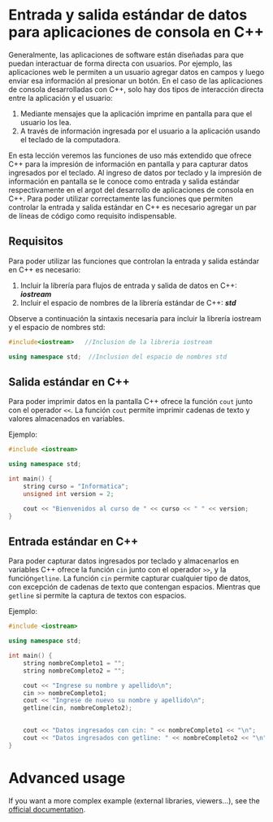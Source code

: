 # Entrada y salida estándar de datos para aplicaciones de consola en C++

Generalmente, las aplicaciones de software están diseñadas para que puedan interactuar de forma directa con usuarios. Por ejemplo, las aplicaciones web le permiten a un usuario agregar datos en campos y luego enviar esa información al presionar un botón.
En el caso de las aplicaciones de consola desarrolladas con C++, solo hay dos tipos de interacción directa entre la aplicación y el usuario: 
<ol>
<li>Mediante mensajes que la aplicación imprime en pantalla para que el usuario los lea.</li>
<li>A través de información ingresada por el usuario a la aplicación usando el teclado de la computadora.</li>
</ol>

En esta lección veremos las funciones de uso más extendido que ofrece C++ para la impresión de información en pantalla y para capturar datos ingresados por el teclado.
Al ingreso de datos por teclado y la impresión de información en pantalla se le conoce como entrada y salida estándar respectivamente en el argot del desarrollo de aplicaciones de consola en C++.
Para poder utilizar correctamente las funciones que permiten controlar la entrada y salida estándar en C++ es necesario agregar un par de líneas de código como requisito indispensable.

## Requisitos

Para poder utilizar las funciones que controlan la entrada y salida estándar en C++ es necesario:
<ol>
<li>Incluir la librería para flujos de entrada y salida de datos en C++: <b><i>iostream</i></b></li>
<li>Incluir el espacio de nombres de la librería estándar de C++: <b><i>std</i></b></li>
</ol>

Observe a continuación la sintaxis necesaria para incluir la librería iostream y el espacio de nombres std:

```C++
#include<iostream>   //Inclusion de la libreria iostream

using namespace std;  //Inclusion del espacio de nombres std

```

## Salida estándar en C++

Para poder imprimir datos en la pantalla C++ ofrece la función `cout` junto con el operador `<<`. La función `cout` permite imprimir cadenas de texto y valores almacenados en variables.

Ejemplo:

```C++ runnable
#include <iostream>

using namespace std;

int main() {
	string curso = "Informatica";
    unsigned int version = 2;

    cout << "Bienvenidos al curso de " << curso << " " << version;
}

```

## Entrada estándar en C++

Para poder capturar datos ingresados por teclado y almacenarlos en variables C++ ofrece la función `cin` junto con el operador `>>`, y la función`getline`. La función `cin` permite capturar cualquier tipo de datos, con excepción de cadenas de texto que contengan espacios. Mientras que `getline` si permite la captura de textos con espacios.

Ejemplo:

```C++
#include <iostream>

using namespace std;

int main() {
	string nombreCompleto1 = "";
    string nombreCompleto2 = "";

    cout << "Ingrese su nombre y apellido\n";
    cin >> nombreCompleto1;
    cout << "Ingrese de nuevo su nombre y apellido\n";
    getline(cin, nombreCompleto2);
    

    cout << "Datos ingresados con cin: " << nombreCompleto1 << "\n";
    cout << "Datos ingresados con getline: " << nombreCompleto2 << "\n";
}

```

# Advanced usage

If you want a more complex example (external libraries, viewers...), see the [official documentation](https://tech.io/playgrounds/408/tech-io-documentation).
